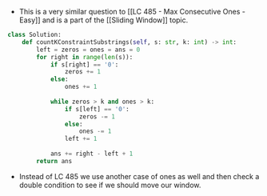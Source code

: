 - This is a very similar question to [[LC 485 - Max Consecutive Ones - Easy]] and is a part of the [[Sliding Window]] topic. 

```python
class Solution:
	def countKConstraintSubstrings(self, s: str, k: int) -> int:
		left = zeros = ones = ans = 0
		for right in range(len(s)):
			if s[right] == '0':
				zeros += 1
			else:
				ones += 1
			
			while zeros > k and ones > k:
				if s[left] == '0':
					zeros -= 1
				else:
					ones -= 1
				left += 1
				
			ans += right - left + 1
		return ans
```

- Instead of LC 485 we use another case of ones as well and then check a double condition to see if we should move our window. 